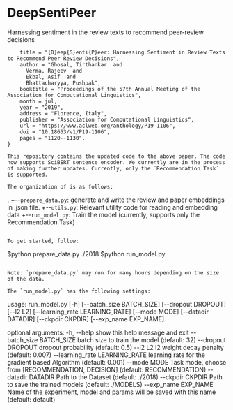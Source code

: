 # DeepSentiPeer
Harnessing sentiment in the review texts to recommend peer-review decisions

```@inproceedings{ghosal-etal-2019-deepsentipeer,
    title = "{D}eep{S}enti{P}eer: Harnessing Sentiment in Review Texts to Recommend Peer Review Decisions",
    author = "Ghosal, Tirthankar  and
      Verma, Rajeev  and
      Ekbal, Asif  and
      Bhattacharyya, Pushpak",
    booktitle = "Proceedings of the 57th Annual Meeting of the Association for Computational Linguistics",
    month = jul,
    year = "2019",
    address = "Florence, Italy",
    publisher = "Association for Computational Linguistics",
    url = "https://www.aclweb.org/anthology/P19-1106",
    doi = "10.18653/v1/P19-1106",
    pages = "1120--1130",
}

This repository contains the updated code to the above paper. The code now supports SciBERT sentence encoder. We currently are in the process of making further updates. Currently, only the `Recommendation Task` is supported.

The organization of is as follows:
```
.
+--`prepare_data.py`: generate and write the review and paper embeddings in .json file.
+--`utils.py`: Relevant utility code for reading and embedding data
+--`run_model.py`: Train the model (currently, supports only the Recommendation Task)
```

To get started, follow:
```
$python prepare_data.py ./2018
$python run_model.py
```

Note: `prepare_data.py` may run for many hours depending on the size of the data.

The `run_model.py` has the following settings:

```
usage: run_model.py [-h] [--batch_size BATCH_SIZE] [--dropout DROPOUT]
                    [--l2 L2] [--learning_rate LEARNING_RATE] [--mode MODE]
                    [--datadir DATADIR] [--ckpdir CKPDIR]
                    [--exp_name EXP_NAME]

optional arguments:
  -h, --help            show this help message and exit
  --batch_size BATCH_SIZE
                        batch size to train the model (default: 32)
  --dropout DROPOUT     dropout probability (default: 0.5)
  --l2 L2               l2 weight decay penalty (default: 0.007)
  --learning_rate LEARNING_RATE
                        learning rate for the gradient based Algorithm
                        (default: 0.001)
  --mode MODE           Task mode, choose from [RECOMMENDATION, DECISION]
                        (default: RECOMMENDATION)
  --datadir DATADIR     Path to the Dataset (default: ./2018)
  --ckpdir CKPDIR       Path to save the trained models (default: ./MODELS)
  --exp_name EXP_NAME   Name of the experiment, model and params will be saved
                        with this name (default: default)
```